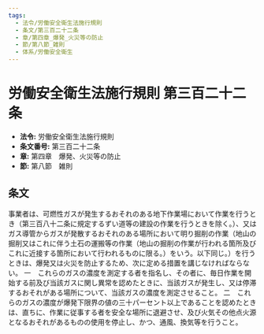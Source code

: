 ```yaml
---
tags:
  - 法令/労働安全衛生法施行規則
  - 条文/第三百二十二条
  - 章/第四章_爆発_火災等の防止
  - 節/第八節_雑則
  - 体系/労働安全衛生
---
```

# 労働安全衛生法施行規則 第三百二十二条

- **法令:** 労働安全衛生法施行規則
- **条文番号:** 第三百二十二条
- **章:** 第四章　爆発、火災等の防止
- **節:** 第八節　雑則

## 条文
事業者は、可燃性ガスが発生するおそれのある地下作業場において作業を行うとき（第三百八十二条に規定するずい道等の建設の作業を行うときを除く。）、又はガス導管からガスが発散するおそれのある場所において明り掘削の作業（地山の掘削又はこれに伴う土石の運搬等の作業（地山の掘削の作業が行われる箇所及びこれに近接する箇所において行われるものに限る。）をいう。以下同じ。）を行うときは、爆発又は火災を防止するため、次に定める措置を講じなければならない。
一　これらのガスの濃度を測定する者を指名し、その者に、毎日作業を開始する前及び当該ガスに関し異常を認めたときに、当該ガスが発生し、又は停滞するおそれがある場所について、当該ガスの濃度を測定させること。
二　これらのガスの濃度が爆発下限界の値の三十パーセント以上であることを認めたときは、直ちに、作業に従事する者を安全な場所に退避させ、及び火気その他点火源となるおそれがあるものの使用を停止し、かつ、通風、換気等を行うこと。

